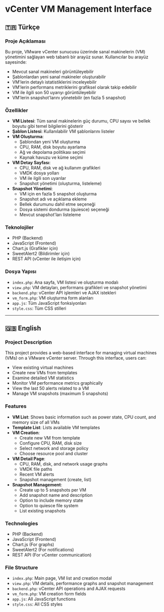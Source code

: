 <!--
 * @Descripttion: 
 * @version: 
 * @Author: Abdullah GÖK (abdullahazad)
 * @Date: 2024-12-26 17:29:28
 * @LastEditors: Abdullah GÖK (abdullahazad)
 * @LastEditTime: 2024-12-26 17:50:05
-->
# vCenter VM Management Interface

## 🇹🇷 Türkçe

### Proje Açıklaması
Bu proje, VMware vCenter sunucusu üzerinde sanal makinelerin (VM) yönetimini sağlayan web tabanlı bir arayüz sunar. Kullanıcılar bu arayüz sayesinde:

- Mevcut sanal makineleri görüntüleyebilir
- Şablonlardan yeni sanal makineler oluşturabilir
- VM'lerin detaylı istatistiklerini inceleyebilir
- VM'lerin performans metriklerini grafiksel olarak takip edebilir
- VM ile ilgili son 50 uyarıyı görüntüleyebilir
- VM'lerin snapshot'larını yönetebilir (en fazla 5 snapshot)

### Özellikler
- **VM Listesi**: Tüm sanal makinelerin güç durumu, CPU sayısı ve bellek boyutu gibi temel bilgilerini gösterir
- **Şablon Listesi**: Kullanılabilir VM şablonlarını listeler
- **VM Oluşturma**: 
  - Şablondan yeni VM oluşturma
  - CPU, RAM, disk boyutu ayarlama
  - Ağ ve depolama politikası seçimi
  - Kaynak havuzu ve küme seçimi
- **VM Detay Sayfası**:
  - CPU, RAM, disk ve ağ kullanım grafikleri
  - VMDK dosya yolları
  - VM ile ilgili son uyarılar
  - Snapshot yönetimi (oluşturma, listeleme)
- **Snapshot Yönetimi**:
  - VM için en fazla 5 snapshot oluşturma
  - Snapshot adı ve açıklama ekleme
  - Bellek durumunu dahil etme seçeneği
  - Dosya sistemi dondurma (quiesce) seçeneği
  - Mevcut snapshot'ları listeleme

### Teknolojiler
- PHP (Backend)
- JavaScript (Frontend)
- Chart.js (Grafikler için)
- SweetAlert2 (Bildirimler için)
- REST API (vCenter ile iletişim için)

### Dosya Yapısı
- `index.php`: Ana sayfa, VM listesi ve oluşturma modalı
- `view.php`: VM detayları, performans grafikleri ve snapshot yönetimi
- `backend.php`: vCenter API işlemleri ve AJAX istekleri
- `vm_form.php`: VM oluşturma form alanları
- `app.js`: Tüm JavaScript fonksiyonları
- `style.css`: Tüm CSS stilleri

---

## 🇬🇧 English

### Project Description
This project provides a web-based interface for managing virtual machines (VMs) on a VMware vCenter server. Through this interface, users can:

- View existing virtual machines
- Create new VMs from templates
- Examine detailed VM statistics
- Monitor VM performance metrics graphically
- View the last 50 alerts related to a VM
- Manage VM snapshots (maximum 5 snapshots)

### Features
- **VM List**: Shows basic information such as power state, CPU count, and memory size of all VMs
- **Template List**: Lists available VM templates
- **VM Creation**: 
  - Create new VM from template
  - Configure CPU, RAM, disk size
  - Select network and storage policy
  - Choose resource pool and cluster
- **VM Detail Page**:
  - CPU, RAM, disk, and network usage graphs
  - VMDK file paths
  - Recent VM alerts
  - Snapshot management (create, list)
- **Snapshot Management**:
  - Create up to 5 snapshots per VM
  - Add snapshot name and description
  - Option to include memory state
  - Option to quiesce file system
  - List existing snapshots

### Technologies
- PHP (Backend)
- JavaScript (Frontend)
- Chart.js (For graphs)
- SweetAlert2 (For notifications)
- REST API (For vCenter communication)

### File Structure
- `index.php`: Main page, VM list and creation modal
- `view.php`: VM details, performance graphs and snapshot management
- `backend.php`: vCenter API operations and AJAX requests
- `vm_form.php`: VM creation form fields
- `app.js`: All JavaScript functions
- `style.css`: All CSS styles 